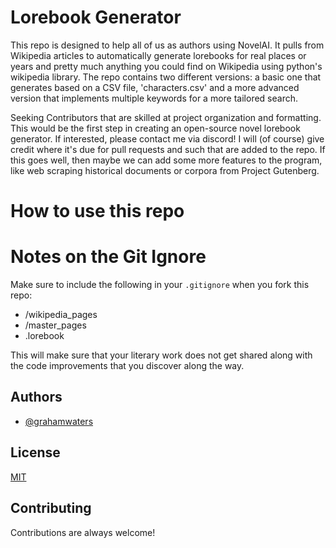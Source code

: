 
# Lorebook Generator

This repo is designed to help all of us as authors using NovelAI. It pulls from Wikipedia articles to automatically generate lorebooks for real places or years and pretty much anything you could find on Wikipedia using python's wikipedia library.
The repo contains two different versions: a basic one that generates based on a CSV file, 'characters.csv' and a more advanced version that implements multiple keywords for a more tailored search.

Seeking Contributors that are skilled at project organization and formatting. This would be the first step in creating an open-source novel lorebook generator.
If interested, please contact me via discord! I will (of course) give credit where it's due for pull requests and such that are added to the repo. If this goes well, then maybe we can add some more features to the program, like web scraping historical documents or corpora from Project Gutenberg.

# How to use this repo



# Notes on the Git Ignore
Make sure to include the following in your `.gitignore` when you fork this repo:
- /wikipedia_pages
- /master_pages
- .lorebook

This will make sure that your literary work does not get shared along with the code improvements that you discover along the way.


## Authors

- [@grahamwaters](https://www.github.com/grahamwaters)


## License

[MIT](https://choosealicense.com/licenses/mit/)


## Contributing

Contributions are always welcome!
